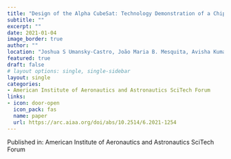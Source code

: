 ```yaml
---
title: "Design of the Alpha CubeSat: Technology Demonstration of a ChipSat-Equipped Retroreflective Light Sail"
subtitle: ""
excerpt: ""
date: 2021-01-04
image_border: true
author: ""
location: "Joshua S Umansky-Castro, João Maria B. Mesquita, Avisha Kumar, ..., Gregory L Matloff"
featured: true
draft: false
# layout options: single, single-sidebar
layout: single
categories:
- American Institute of Aeronautics and Astronautics SciTech Forum
links:
- icon: door-open
  icon_pack: fas
  name: paper
  url: https://arc.aiaa.org/doi/abs/10.2514/6.2021-1254
---
```

Published in: American Institute of Aeronautics and Astronautics SciTech Forum